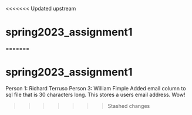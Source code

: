 <<<<<<< Updated upstream
# spring2023_assignment1
=======
# spring2023_assignment1
Person 1: Richard Terruso
Person 3: William Fimple
	Added email column to sql file that is 30 characters long. This stores a users email address. Wow!
>>>>>>> Stashed changes
